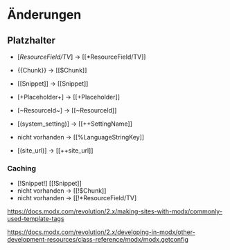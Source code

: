 
# Änderungen

## Platzhalter

* [*ResourceField/TV*] -> [[*ResourceField/TV]]
* {{Chunk}} -> [[$Chunk]]
* [[Snippet]] -> [[Snippet]]
* [+Placeholder+] -> [[+Placeholder]]
* [~ResourceId~] -> [[~ResourceId]]
* [(system_setting)] -> [[++SettingName]]
* nicht vorhanden -> [[%LanguageStringKey]]


* [(site_url)] -> [[++site_url]]

### Caching

* [!Snippet!] 	[[!Snippet]]
* nicht vorhanden -> [[!$Chunk]]
* nicht vorhanden -> [[!*ResourceField/TV]

https://docs.modx.com/revolution/2.x/making-sites-with-modx/commonly-used-template-tags

https://docs.modx.com/revolution/2.x/developing-in-modx/other-development-resources/class-reference/modx/modx.getconfig

